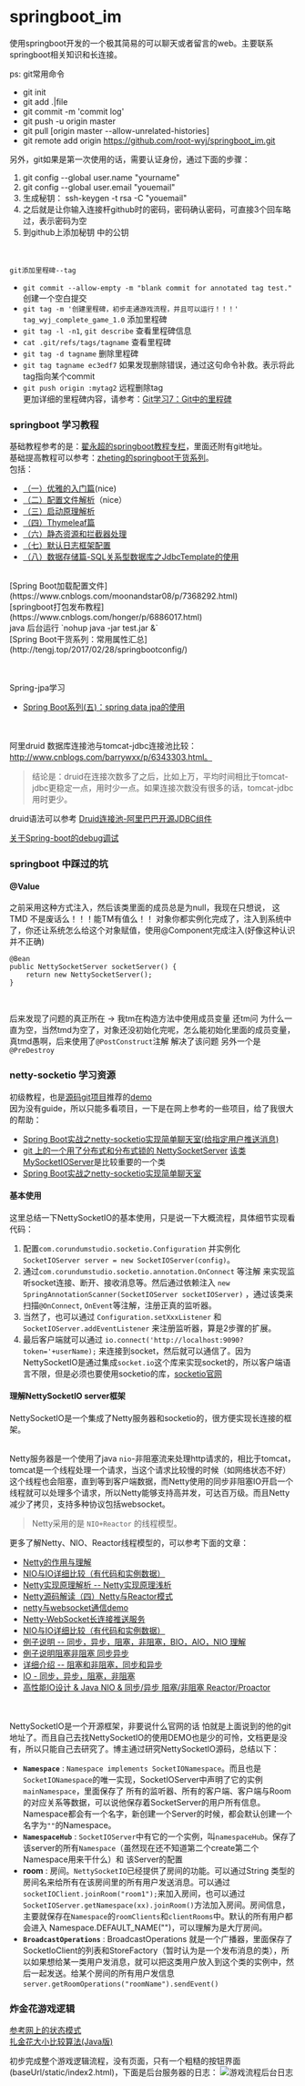 # springboot_im
使用springboot开发的一个极其简易的可以聊天或者留言的web。主要联系springboot相关知识和长连接。

ps: git常用命令
- git init
- git add .|file
- git commit -m 'commit log'
- git push -u origin master
- git pull [origin master --allow-unrelated-histories]
- git remote add origin https://github.com/root-wyj/springboot_im.git

另外，git如果是第一次使用的话，需要认证身份，通过下面的步骤：
1. git config --global user.name "yourname"
2. git config --global user.email "youemail"
3. 生成秘钥： ssh-keygen -t rsa -C "youemail"
4. 之后就是让你输入连接杆github时的密码，密码确认密码，可直接3个回车略过，表示密码为空
5. 到github上添加秘钥 中的公钥

<br><br>
`git添加里程碑--tag`<br>
- `git commit --allow-empty -m "blank commit for annotated tag test."` 创建一个空白提交
- `git tag -m '创建里程碑，初步走通游戏流程，并且可以运行！！！' tag_wyj_complete_game_1.0` 添加里程碑
- `git tag -l -n1`, `git describe` 查看里程碑信息
- `cat .git/refs/tags/tagname` 查看里程碑
- `git tag -d tagname` 删除里程碑
- `git tag tagname ec3edf7` 如果发现删除错误，通过这句命令补救。表示将此tag指向某个commit
- `git push origin :mytag2` 远程删除tag
<br>更加详细的里程碑内容，请参考：[Git学习7：Git中的里程碑](http://blog.csdn.net/u011116672/article/details/51277341)

### springboot 学习教程
基础教程参考的是：[翟永超的springboot教程专栏](http://blog.didispace.com/categories/Spring-Boot/)，里面还附有git地址。<br>
基础提高教程可以参考：[zheting的springboot干货系列](http://www.cnblogs.com/zheting/category/966890.html)。<br>
包括：
- [（一）优雅的入门篇](http://www.cnblogs.com/zheting/p/6707032.html)(nice)
- [（二）配置文件解析](http://www.cnblogs.com/zheting/p/6707036.html)（nice）
- [（三）启动原理解析](http://www.cnblogs.com/zheting/p/6707035.html)
- [（四）Thymeleaf篇](http://www.cnblogs.com/zheting/p/6707037.html)
- [（六）静态资源和拦截器处理](http://www.cnblogs.com/zheting/p/6707040.html)
- [（七）默认日志框架配置](http://www.cnblogs.com/zheting/p/6707041.html)
- [（八）数据存储篇-SQL关系型数据库之JdbcTemplate的使用](http://www.cnblogs.com/zheting/p/6707042.html)

<br>
[Spring Boot加载配置文件](https://www.cnblogs.com/moonandstar08/p/7368292.html)<br>
[springboot打包发布教程](https://www.cnblogs.com/honger/p/6886017.html) <br>
java 后台运行 `nohup java -jar test.jar &` <br>
[Spring Boot干货系列：常用属性汇总](http://tengj.top/2017/02/28/springbootconfig/)

<br><br>
Spring-jpa学习
- [Spring Boot系列(五)：spring data jpa的使用](https://zhuanlan.zhihu.com/p/25000309)

<br><br>
阿里druid 数据库连接池与tomcat-jdbc连接池比较：http://www.cnblogs.com/barrywxx/p/6343303.html。
> 结论是：druid在连接次数多了之后，比如上万，平均时间相比于tomcat-jdbc更稳定一点，用时少一点。如果连接次数没有很多的话，tomcat-jdbc用时更少。

druid语法可以参考 [Druid连接池-阿里巴巴开源JDBC组件](http://blog.csdn.net/chenleixing/article/details/45003753)

[关于Spring-boot的debug调试](https://www.2cto.com/kf/201708/668239.html)

### springboot 中踩过的坑

#### @Value
之前采用这种方式注入，然后该类里面的成员总是为null，我现在只想说， 这TMD 不是废话么！！！能TM有值么！！ 对象你都实例化完成了，注入到系统中了，你还让系统怎么给这个对象赋值，使用@Component完成注入(好像这种认识并不正确)<br>

```
@Bean
public NettySocketServer socketServer() {
	return new NettySocketServer();
}

```
<br>

后来发现了问题的真正所在 -> 我tm在构造方法中使用成员变量  还tm问 为什么一直为空，当然tmd为空了，对象还没初始化完呢，怎么能初始化里面的成员变量，真tmd愚啊，后来使用了`@PostConstruct`注解 解决了该问题 另外一个是`@PreDestroy`



### netty-socketio 学习资源
初级教程，也是[源码git项目](https://github.com/mrniko/netty-socketio)推荐的[demo](https://github.com/mrniko/netty-socketio-demo)<br>
因为没有guide，所以只能多看项目，一下是在网上参考的一些项目，给了我很大的帮助：
- [Spring Boot实战之netty-socketio实现简单聊天室(给指定用户推送消息)](http://blog.csdn.net/sun_t89/article/details/52060946)
- [git 上的一个用了分布式和分布式锁的 NettySocketServer](https://github.com/wangnamu/NettySocketioServer) [该类MySocketIOServer](https://github.com/wangnamu/NettySocketioServer/blob/master/NettySocketioServer/src/main/java/com/ufo/NettySocketioServer/MySocketIOServer.java)是比较重要的一个类
- [Spring Boot实战之netty-socketio实现简单聊天室](http://blog.csdn.net/sun_t89/article/details/52060946)

#### 基本使用
这里总结一下NettySocketIO的基本使用，只是说一下大概流程，具体细节实现看代码：

1. 配置`com.corundumstudio.socketio.Configuration` 并实例化 `SocketIOServer server = new SocketIOServer(config)`。
2. 通过`com.corundumstudio.socketio.annotation.OnConnect` 等注解 来实现监听socket连接、断开、接收消息等。然后通过依赖注入 `new SpringAnnotationScanner(SocketIOServer socketIOServer)` ，通过该类来扫描`@OnConnect`, `OnEvent`等注解，注册正真的监听器。
3. 当然了，也可以通过 `Configuration.setXxxListener` 和 `SocketIOServer.addEventListener` 来注册监听器，算是2步骤的扩展。
4. 最后客户端就可以通过 `io.connect('http://localhost:9090?token='+userName);` 来连接到socket，然后就可以通信了。因为NettySocketIO是通过集成`socket.io`这个库来实现socket的，所以客户端语言不限，但是必须也要使用socketio的库，[socketio官网](https://socket.io/)

#### 理解NettySocketIO server框架
NettySocketIO是一个集成了Netty服务器和socketio的，很方便实现长连接的框架。<br><br>

Netty服务器是一个使用了java `nio`-非阻塞流来处理http请求的，相比于tomcat，tomcat是一个线程处理一个请求，当这个请求比较慢的时候（如网络状态不好）这个线程也会阻塞，直到等到客户端数据，而Netty使用的同步非阻塞IO开启一个线程就可以处理多个请求，所以Netty能够支持高并发，可达百万级。而且Netty减少了拷贝，支持多种协议包括websocket。<br>

> Netty采用的是 `NIO+Reactor` 的线程模型。

更多了解Netty、NIO、Reactor线程模型的，可以参考下面的文章：<br>
- [Netty的作用与理解](https://www.zhihu.com/question/24322387)
- [NIO与IO详细比较（有代码和实例数据）](http://blog.csdn.net/sean417/article/details/69817690)
- [Netty实现原理解析 -- Netty实现原理浅析](http://www.importnew.com/15656.html)
- [Netty源码解读（四）Netty与Reactor模式](http://ifeve.com/netty-reactor-4/)
- [netty与websocket通信demo](http://blog.csdn.net/z69183787/article/details/52505163)
- [Netty-WebSocket长连接推送服务](http://blog.csdn.net/z69183787/article/details/52505249)
- [NIO与IO详细比较（有代码和实例数据）](http://blog.csdn.net/sean417/article/details/69817690)
- [例子说明 -- 同步，异步，阻塞，非阻塞，BIO，AIO，NIO 理解]()
- [例子说明阻塞非阻塞 同步异步](http://www.jianshu.com/p/e9c6690c0737)
- [详细介绍 -- 阻塞和非阻塞，同步和异步](https://www.cnblogs.com/George1994/p/6702084.html)
- [IO - 同步，异步，阻塞，非阻塞 ](http://blog.csdn.net/historyasamirror/article/details/5778378)
- [高性能IO设计 & Java NIO & 同步/异步 阻塞/非阻塞 Reactor/Proactor](https://www.cnblogs.com/charlesblc/p/6072827.html)

<br><br>
NettySocketIO是一个开源框架，非要说什么官网的话 怕就是上面说到的他的git地址了。而且自己去找NettySocketIO的使用DEMO也是少的可怜，文档更是没有，所以只能自己去研究了。博主通过研究NettySocketIO源码，总结以下：
- **`Namespace`** : `Namespace implements SocketIONamespace`。而且也是`SocketIONamespace`的唯一实现，SocketIOServer中声明了它的实例 `mainNamespace`，里面保存了 所有的监听器、所有的客户端、客户端与Room的对应关系等数据，可以说他保存着SocketServer的用户所有信息。Namespace都会有一个名字，新创建一个Server的时候，都会默认创建一个名字为`""`的Namespace。
- **`NamespaceHub`** : `SocketIOServer`中有它的一个实例，叫`namespaceHub`。保存了该server的所有`Namespace`（虽然现在还不知道第二个create第二个Namespace用来干什么）和 该Server的配置
- **room** : 房间。`NettySocketIO`已经提供了房间的功能。可以通过String 类型的房间名来给所有在该房间里的所有用户发送消息。可以通过 `socketIOClient.joinRoom("room1");`来加入房间，也可以通过`SocketIOServer.getNamespace(xx).joinRoom()`方法加入房间。房间信息，主要就保存在`Namespace`的`roomClients`和`clientRooms`中。默认的所有用户都会进入 Namespace.DEFAULT_NAME("")，可以理解为是大厅房间。
- **`BroadcastOperations`** : BroadcastOperations 就是一个广播器，里面保存了SocketIoClient的列表和StoreFactory（暂时认为是一个发布消息的类），所以如果想给某一类用户发消息，就可以把这类用户放入到这个类的实例中，然后一起发送。给某个房间的所有用户发信息`server.getRoomOperations("roomName").sendEvent()`


### 炸金花游戏逻辑
[参考网上的状态模式](http://blog.csdn.net/hguisu/article/details/7557252)<br>
[扎金花大小比较算法(Java版)](http://blog.csdn.net/dobuy/article/details/31521609)<br>

初步完成整个游戏逻辑流程，没有页面，只有一个粗糙的按钮界面(baseUrl/static/index2.html)，下面是后台服务器的日志：
![游戏流程后台日志](https://github.com/root-wyj/springboot_im/blob/master/img/display_img_1.png)
